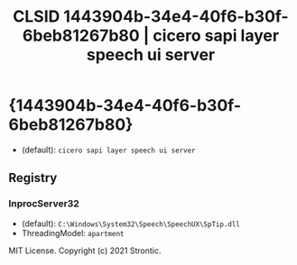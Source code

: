 ﻿---
title: "CLSID 1443904b-34e4-40f6-b30f-6beb81267b80 | cicero sapi layer speech ui server"
excerpt: What is COM-Object CLSID 1443904b-34e4-40f6-b30f-6beb81267b80?
---

# {1443904b-34e4-40f6-b30f-6beb81267b80}

* (default): `cicero sapi layer speech ui server`

## Registry


### InprocServer32

* (default): `C:\Windows\System32\Speech\SpeechUX\SpTip.dll`
* ThreadingModel: `apartment`

MIT License. Copyright (c) 2021 Strontic.


